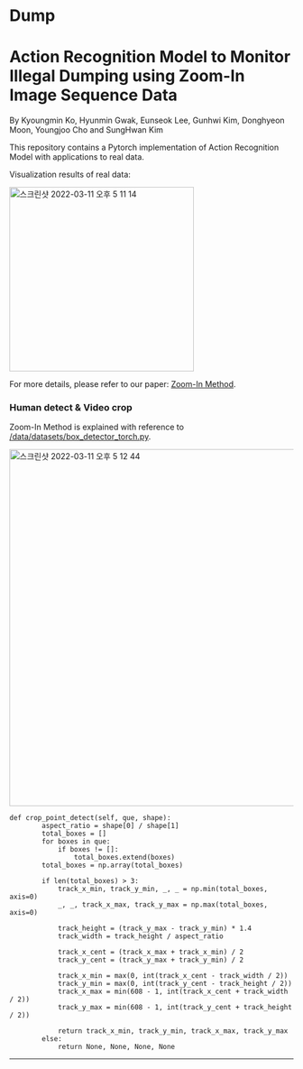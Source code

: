 # Dump

# Action Recognition Model to Monitor Illegal Dumping using Zoom-In Image Sequence Data

By Kyoungmin Ko, Hyunmin Gwak, Eunseok Lee, Gunhwi Kim, Donghyeon Moon, Youngjoo Cho and SungHwan Kim

This repository contains a Pytorch implementation of Action Recognition Model with applications to real data.

Visualization results of real data:

<img width="327" alt="스크린샷 2022-03-11 오후 5 11 14" src="https://user-images.githubusercontent.com/35245580/157828142-11765778-51b7-4b5b-9d13-1d20226800ac.png">

For more details, please refer to our paper: [Zoom-In Method](https://www.kci.go.kr/kciportal/ci/sereArticleSearch/ciSereArtiView.kci?sereArticleSearchBean.artiId=ART002781652). 

### Human detect & Video crop

Zoom-In Method is explained with reference to [/data/datasets/box_detector_torch.py](https://github.com/kyoungmingo/Dump/blob/master/data/datasets/box_detector_torch.py).

<img width="633" alt="스크린샷 2022-03-11 오후 5 12 44" src="https://user-images.githubusercontent.com/35245580/157828331-bd9d380b-6e4f-4b7a-a5e0-7bc417e655ef.png">

```
def crop_point_detect(self, que, shape):
        aspect_ratio = shape[0] / shape[1]
        total_boxes = []
        for boxes in que:
            if boxes != []:
                total_boxes.extend(boxes)
        total_boxes = np.array(total_boxes)

        if len(total_boxes) > 3:
            track_x_min, track_y_min, _, _ = np.min(total_boxes, axis=0)
            _, _, track_x_max, track_y_max = np.max(total_boxes, axis=0)

            track_height = (track_y_max - track_y_min) * 1.4
            track_width = track_height / aspect_ratio

            track_x_cent = (track_x_max + track_x_min) / 2
            track_y_cent = (track_y_max + track_y_min) / 2

            track_x_min = max(0, int(track_x_cent - track_width / 2))
            track_y_min = max(0, int(track_y_cent - track_height / 2))
            track_x_max = min(608 - 1, int(track_x_cent + track_width / 2))
            track_y_max = min(608 - 1, int(track_y_cent + track_height / 2))

            return track_x_min, track_y_min, track_x_max, track_y_max
        else:
            return None, None, None, None
```

------------

